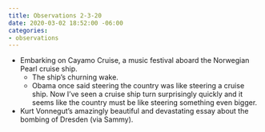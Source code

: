 ```yaml
---
title: Observations 2-3-20
date: 2020-03-02 18:52:00 -06:00
categories:
- observations
---
```


- Embarking on Cayamo Cruise, a music festival aboard the Norwegian Pearl cruise ship.
	- The ship’s churning wake.
	- Obama once said steering the country was like steering a cruise ship. Now I’ve seen a cruise ship turn surprisingly quickly and it seems like the country must be like steering something even bigger.
- Kurt Vonnegut’s amazingly beautiful and devastating essay about the bombing of Dresden (via Sammy).